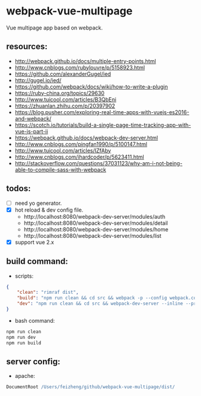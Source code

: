 # webpack-vue-multipage
Vue multipage app based on webpack.


## resources:
+ http://webpack.github.io/docs/multiple-entry-points.html
+ http://www.cnblogs.com/rubylouvre/p/5158923.html
+ https://github.com/alexanderGugel/ied
+ http://gugel.io/ied/
+ https://github.com/webpack/docs/wiki/how-to-write-a-plugin
+ https://ruby-china.org/topics/29630
+ http://www.tuicool.com/articles/B3QbEni
+ https://zhuanlan.zhihu.com/p/20397902
+ https://blog.pusher.com/exploring-real-time-apps-with-vuejs-es2016-and-webpack/
+ https://scotch.io/tutorials/build-a-single-page-time-tracking-app-with-vue-js-part-ii
+ https://webpack.github.io/docs/webpack-dev-server.html
+ http://www.cnblogs.com/pingfan1990/p/5100147.html
+ http://www.tuicool.com/articles/IZfAby
+ http://www.cnblogs.com/ihardcoder/p/5623411.html
+ http://stackoverflow.com/questions/37031123/why-am-i-not-being-able-to-compile-sass-with-webpack


## todos:
- [ ] need yo generator.
- [x] hot reload & dev config file.
  + http://localhost:8080/webpack-dev-server/modules/auth
  + http://localhost:8080/webpack-dev-server/modules/detail
  + http://localhost:8080/webpack-dev-server/modules/home
  + http://localhost:8080/webpack-dev-server/modules/list
- [x] support vue 2.x

## build command:
  - scripts:
  ```json
  {
      "clean": "rimraf dist",
      "build": "npm run clean && cd src && webpack -p --config webpack.config.product.js",
      "dev": "npm run clean && cd src && webpack-dev-server --inline --progress --colors --port 8090 --config webpack.config.development.js"
  }
  ```

  - bash command:
  ```bash
  npm run clean
  npm run dev
  npm run build
  ```


## server config:
+ apache:
```apache
DocumentRoot /Users/feizheng/github/webpack-vue-multipage/dist/
```

